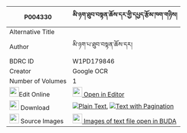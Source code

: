 |P004330|མི་ཉག་ཐུབ་བསྟན་ཆོས་དར་གྱི་དཔྱད་རྩོམ་ཁག་གཉིས། 
| --- | --- 
|Alternative Title |
|Author| མི་ཉག་པ་ཐུབ་བསྟན་ཆོས་དར།
|BDRC ID | W1PD179846
|Creator | Google OCR
|Number of Volumes| 1
|<img width="25" src="https://img.icons8.com/color/25/000000/edit-property.png">Edit Online| [<img width="25" src="https://avatars.githubusercontent.com/u/45091458?s=200&v=4"> Open in Editor](http://editor.openpecha.org/P004330)
|<img width="25" src="https://img.icons8.com/fluent/48/000000/download-2.png"/>  Download | [![](https://img.icons8.com/color/20/000000/txt.png)Plain Text](https://github.com/Openpecha/P004330/releases/download/v1/mi_nyak_tubten_cho_dar_gyi_che_plain_P004330.zip), [![](https://img.icons8.com/color/20/000000/txt.png)Text with Pagination](https://github.com/Openpecha/P004330/releases/download/v1/mi_nyak_tubten_cho_dar_gyi_che_pages_P004330.zip)
|<img width="25" src="https://img.icons8.com/plasticine/100/000000/pictures-folder.png"/>  Source Images | [<img width="25" src="https://library.bdrc.io/icons/BUDA-small.svg"> Images of text file open in BUDA](https://library.bdrc.io/show/bdr:W1PD179846)